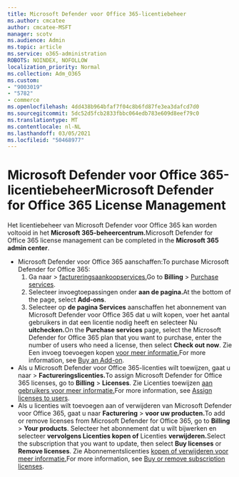 ```yaml
---
title: Microsoft Defender voor Office 365-licentiebeheer
ms.author: cmcatee
author: cmcatee-MSFT
manager: scotv
ms.audience: Admin
ms.topic: article
ms.service: o365-administration
ROBOTS: NOINDEX, NOFOLLOW
localization_priority: Normal
ms.collection: Adm_O365
ms.custom:
- "9003019"
- "5782"
- commerce
ms.openlocfilehash: 4dd438b964bfaf7f04c8b6fd87fe3ea3dafcd7d0
ms.sourcegitcommit: 5dc52d5fcb2833fbbc064edb783e609d8eef79c0
ms.translationtype: MT
ms.contentlocale: nl-NL
ms.lasthandoff: 03/05/2021
ms.locfileid: "50468977"
---
```

# <a name="microsoft-defender-for-office-365-license-management"></a><span data-ttu-id="56fd5-102">Microsoft Defender voor Office 365-licentiebeheer</span><span class="sxs-lookup"><span data-stu-id="56fd5-102">Microsoft Defender for Office 365 License Management</span></span>

<span data-ttu-id="56fd5-103">Het licentiebeheer van Microsoft Defender voor Office 365 kan worden voltooid in het **Microsoft 365-beheercentrum.**</span><span class="sxs-lookup"><span data-stu-id="56fd5-103">Microsoft Defender for Office 365 license management can be completed in the  **Microsoft 365 admin center**.</span></span>

- <span data-ttu-id="56fd5-104">Microsoft Defender voor Office 365 aanschaffen:</span><span class="sxs-lookup"><span data-stu-id="56fd5-104">To purchase Microsoft Defender for Office 365:</span></span>
    1. <span data-ttu-id="56fd5-105">Ga naar  >  [factureringsaankoopservices.](https://go.microsoft.com/fwlink/p/?linkid=868433)</span><span class="sxs-lookup"><span data-stu-id="56fd5-105">Go to **Billing** > [Purchase services](https://go.microsoft.com/fwlink/p/?linkid=868433).</span></span>
    2. <span data-ttu-id="56fd5-106">Selecteer invoegtoepassingen onder **aan de pagina.**</span><span class="sxs-lookup"><span data-stu-id="56fd5-106">At the bottom of the page, select **Add-ons**.</span></span>
    3. <span data-ttu-id="56fd5-107">Selecteer op **de pagina Services** aanschaffen het abonnement van Microsoft Defender voor Office 365 dat u wilt kopen, voer het aantal gebruikers in dat een licentie nodig heeft en selecteer Nu **uitchecken.**</span><span class="sxs-lookup"><span data-stu-id="56fd5-107">On the **Purchase services** page, select the Microsoft Defender for Office 365 plan that you want to purchase, enter the number of users who need a license, then select **Check out now**.</span></span> <span data-ttu-id="56fd5-108">Zie Een invoeg toevoegen kopen [voor meer informatie.](https://docs.microsoft.com/microsoft-365/commerce/buy-or-edit-an-add-on)</span><span class="sxs-lookup"><span data-stu-id="56fd5-108">For more information, see [Buy an Add-on](https://docs.microsoft.com/microsoft-365/commerce/buy-or-edit-an-add-on).</span></span>
- <span data-ttu-id="56fd5-109">Als u Microsoft Defender voor Office 365-licenties wilt toewijzen, gaat u naar   >  **Factureringslicenties.**</span><span class="sxs-lookup"><span data-stu-id="56fd5-109">To assign Microsoft Defender for Office 365 licenses, go to **Billing** > **Licenses**.</span></span> <span data-ttu-id="56fd5-110">Zie Licenties toewijzen [aan gebruikers voor meer informatie.](https://docs.microsoft.com/microsoft-365/admin/manage/assign-licenses-to-users)</span><span class="sxs-lookup"><span data-stu-id="56fd5-110">For more information, see [Assign licenses to users](https://docs.microsoft.com/microsoft-365/admin/manage/assign-licenses-to-users).</span></span>
- <span data-ttu-id="56fd5-111">Als u licenties wilt toevoegen aan of verwijderen van Microsoft Defender voor Office 365, gaat u naar **Facturering**  >  **voor uw producten.**</span><span class="sxs-lookup"><span data-stu-id="56fd5-111">To add or remove licenses from Microsoft Defender for Office 365, go to **Billing** > **Your products**.</span></span> <span data-ttu-id="56fd5-112">Selecteer het abonnement dat u wilt bijwerken en selecteer **vervolgens Licenties kopen of** Licenties **verwijderen.**</span><span class="sxs-lookup"><span data-stu-id="56fd5-112">Select the subscription that you want to update, then select **Buy licenses** or **Remove licenses**.</span></span> <span data-ttu-id="56fd5-113">Zie Abonnementslicenties [kopen of verwijderen voor meer informatie.](https://docs.microsoft.com/microsoft-365/commerce/licenses/buy-licenses)</span><span class="sxs-lookup"><span data-stu-id="56fd5-113">For more information, see [Buy or remove subscription licenses](https://docs.microsoft.com/microsoft-365/commerce/licenses/buy-licenses).</span></span>